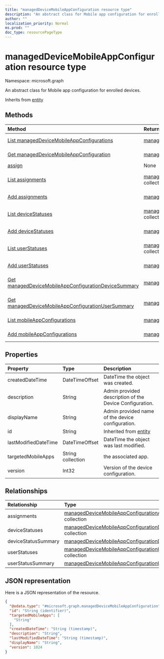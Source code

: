 ```yaml
---
title: "managedDeviceMobileAppConfiguration resource type"
description: "An abstract class for Mobile app configuration for enrolled devices."
author: ""
localization_priority: Normal
ms.prod: ""
doc_type: resourcePageType
---
```


# managedDeviceMobileAppConfiguration resource type


Namespace: microsoft.graph

An abstract class for Mobile app configuration for enrolled devices.


Inherits from [entity](../resources/entity.md)

## Methods
|Method|Return Type|Description|
|:---|:---|:---|
|[List managedDeviceMobileAppConfigurations](../api/manageddevicemobileappconfiguration-list.md)|[managedDeviceMobileAppConfiguration](../resources/manageddevicemobileappconfiguration.md) collection|List properties and relationships of the [managedDeviceMobileAppConfiguration](../resources/manageddevicemobileappconfiguration.md) objects.|
|[Get managedDeviceMobileAppConfiguration](../api/manageddevicemobileappconfiguration-get.md)|[managedDeviceMobileAppConfiguration](../resources/manageddevicemobileappconfiguration.md)|Read properties and relationships of the [managedDeviceMobileAppConfiguration](../resources/manageddevicemobileappconfiguration.md) object.|
|[assign](../api/manageddevicemobileappconfiguration-assign.md)|None||
|[List assignments](../api/manageddevicemobileappconfiguration-list-assignments.md)|[managedDeviceMobileAppConfigurationAssignment](../resources/manageddevicemobileappconfigurationassignment.md) collection|Get the managedDeviceMobileAppConfigurationAssignments from the assignments navigation property.|
|[Add assignments](../api/manageddevicemobileappconfiguration-post-assignments.md)|[managedDeviceMobileAppConfigurationAssignment](../resources/manageddevicemobileappconfigurationassignment.md)|Add assignments by posting to the assignments collection.|
|[List deviceStatuses](../api/manageddevicemobileappconfiguration-list-devicestatuses.md)|[managedDeviceMobileAppConfigurationDeviceStatus](../resources/manageddevicemobileappconfigurationdevicestatus.md) collection|Get the managedDeviceMobileAppConfigurationDeviceStatuses from the deviceStatuses navigation property.|
|[Add deviceStatuses](../api/manageddevicemobileappconfiguration-post-devicestatuses.md)|[managedDeviceMobileAppConfigurationDeviceStatus](../resources/manageddevicemobileappconfigurationdevicestatus.md)|Add deviceStatuses by posting to the deviceStatuses collection.|
|[List userStatuses](../api/manageddevicemobileappconfiguration-list-userstatuses.md)|[managedDeviceMobileAppConfigurationUserStatus](../resources/manageddevicemobileappconfigurationuserstatus.md) collection|Get the managedDeviceMobileAppConfigurationUserStatuses from the userStatuses navigation property.|
|[Add userStatuses](../api/manageddevicemobileappconfiguration-post-userstatuses.md)|[managedDeviceMobileAppConfigurationUserStatus](../resources/manageddevicemobileappconfigurationuserstatus.md)|Add userStatuses by posting to the userStatuses collection.|
|[Get managedDeviceMobileAppConfigurationDeviceSummary](../api/manageddevicemobileappconfigurationdevicesummary-get.md)|[managedDeviceMobileAppConfigurationDeviceSummary](../resources/manageddevicemobileappconfigurationdevicesummary.md)|Read properties and relationships of the [managedDeviceMobileAppConfigurationDeviceSummary](../resources/manageddevicemobileappconfigurationdevicesummary.md) object.|
|[Get managedDeviceMobileAppConfigurationUserSummary](../api/manageddevicemobileappconfigurationusersummary-get.md)|[managedDeviceMobileAppConfigurationUserSummary](../resources/manageddevicemobileappconfigurationusersummary.md)|Read properties and relationships of the [managedDeviceMobileAppConfigurationUserSummary](../resources/manageddevicemobileappconfigurationusersummary.md) object.|
|[List mobileAppConfigurations](../api/deviceappmanagement-list-mobileappconfigurations.md)|[managedDeviceMobileAppConfiguration](../resources/manageddevicemobileappconfiguration.md) collection|Get the managedDeviceMobileAppConfigurations from the mobileAppConfigurations navigation property.|
|[Add mobileAppConfigurations](../api/deviceappmanagement-post-mobileappconfigurations.md)|[managedDeviceMobileAppConfiguration](../resources/manageddevicemobileappconfiguration.md)|Add mobileAppConfigurations by posting to the mobileAppConfigurations collection.|

## Properties
|Property|Type|Description|
|:---|:---|:---|
|createdDateTime|DateTimeOffset|DateTime the object was created.|
|description|String|Admin provided description of the Device Configuration.|
|displayName|String|Admin provided name of the device configuration.|
|id|String| Inherited from [entity](../resources/entity.md)|
|lastModifiedDateTime|DateTimeOffset|DateTime the object was last modified.|
|targetedMobileApps|String collection|the associated app.|
|version|Int32|Version of the device configuration.|

## Relationships
|Relationship|Type|Description|
|:---|:---|:---|
|assignments|[managedDeviceMobileAppConfigurationAssignment](../resources/manageddevicemobileappconfigurationassignment.md) collection|The list of group assignemenets for app configration.|
|deviceStatuses|[managedDeviceMobileAppConfigurationDeviceStatus](../resources/manageddevicemobileappconfigurationdevicestatus.md) collection|List of ManagedDeviceMobileAppConfigurationDeviceStatus.|
|deviceStatusSummary|[managedDeviceMobileAppConfigurationDeviceSummary](../resources/manageddevicemobileappconfigurationdevicesummary.md)|App configuration device status summary.|
|userStatuses|[managedDeviceMobileAppConfigurationUserStatus](../resources/manageddevicemobileappconfigurationuserstatus.md) collection|List of ManagedDeviceMobileAppConfigurationUserStatus.|
|userStatusSummary|[managedDeviceMobileAppConfigurationUserSummary](../resources/manageddevicemobileappconfigurationusersummary.md)|App configuration user status summary.|

## JSON representation
Here is a JSON representation of the resource.
<!-- {
  "blockType": "resource",
  "keyProperty": "id",
  "@odata.type": "microsoft.graph.managedDeviceMobileAppConfiguration",
  "baseType": "microsoft.graph.entity",
  "openType": false
}
-->
``` json
{
  "@odata.type": "#microsoft.graph.managedDeviceMobileAppConfiguration",
  "id": "String (identifier)",
  "targetedMobileApps": [
    "String"
  ],
  "createdDateTime": "String (timestamp)",
  "description": "String",
  "lastModifiedDateTime": "String (timestamp)",
  "displayName": "String",
  "version": 1024
}
```

